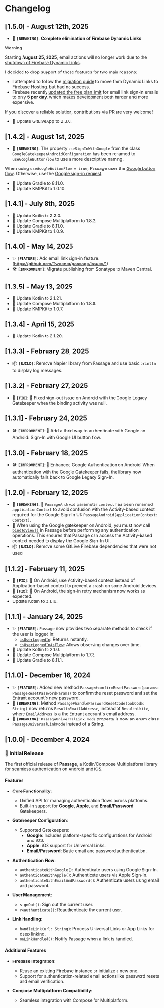 
# Changelog

## [1.5.0] - August 12th, 2025
- 🚨 **`[BREAKING]`**: **Complete elimination of Firebase Dynamic Links**
> [!WARNING]  
> Starting **August 25, 2025**, email actions will no longer work due to the [shutdown of Firebase Dynamic Links](https://firebase.google.com/support/dynamic-links-faq).  
>   
> I decided to drop support of these features for two main reasons:  
> - I attempted to follow the [migration guide](https://firebase.google.com/docs/auth/android/email-link-migration) to move from Dynamic Links to Firebase Hosting, but had no success.  
> - Firebase recently [updated the free plan limit](https://firebase.google.com/docs/auth/limits#email_sending_limits) for email link sign-in emails to only **5 per day**, which makes development both harder and more expensive.  
>   
> If you discover a reliable solution, contributions via PR are very welcome!

- 🔄 Update GitLiveApp to 2.3.0.

## [1.4.2] - August 1st, 2025
- 🚨 **`[BREAKING]`**: The property `useSignInWithGoogle` from the class `GoogleGatekeeperAndroidConfiguration` has been renamed to `useGoogleButtonFlow` to use a more descriptive naming.

When using `useGoogleButtonFlow = true`, Passage uses the [Google button flow](https://developer.android.com/identity/sign-in/credential-manager-siwg#trigger-siwg). Otherwise, use the [Google sign-in request](https://developer.android.com/identity/sign-in/credential-manager-siwg#instantiate-google).
- 🔄 Update Gradle to 8.11.0.
- 🔄 Update KMPKit to 1.0.10.
 
## [1.4.1] - July 8th, 2025
- 🔄 Update Kotlin to 2.2.0.
- 🔄 Update Compose Multiplatform to 1.8.2.
- 🔄 Update Gradle to 8.11.0.
- 🔄 Update KMPKit to 1.0.9.
 
## [1.4.0] - May 14, 2025
- ✨ **`[FEATURE]`**: Add email link sign-in feature. (https://github.com/Tweener/passage/issues/1)
- 🛠 **`[IMPROVMENT]`**: Migrate publishing from Sonatype to Maven Central.

## [1.3.5] - May 13, 2025
- 🔄 Update Kotlin to 2.1.21.
- 🔄 Update Compose Multiplatform to 1.8.0.
- 🔄 Update KMPKit to 1.0.7.

## [1.3.4] - April 15, 2025
- 🔄 Update Kotlin to 2.1.20.

## [1.3.3] - February 28, 2025
- 📦 **`[BUILD]`**: Remove Napier library from Passage and use basic `println` to display log messages.

## [1.3.2] - February 27, 2025
- 🐛 **`[FIX]`**: 🤖 Fixed sign-out issue on Android with the Google Legacy Gatekeeper when the binding activity was null.

## [1.3.1] - February 24, 2025
- 🛠 **`[IMPROVMENT]`**: 🤖 Add a thrid way to authenticate with Google on Android: Sign-In with Google UI button flow.

## [1.3.0] - February 18, 2025
- 🛠 **`[IMPROVMENT]`**: 🤖 Enhanced Google Authentication on Android: When authentication with the Google Gatekeeper fails, the library now automatically falls back to Google Legacy Sign-In.

## [1.2.0] - February 12, 2025
- 🚨 **`[BREAKING]`**: 🤖 `PassageAndroid` parameter `context` has been renamed `applicationContext` to avoid confusion with the Activity-based context required for the Google Sign-In UI: `PassageAndroid(applicationContext: Context)`.
- 🤖 When using the Google gatekeeper on Android, you must now call [`bindToView()`](https://github.com/Tweener/passage/blob/main/passage/src/commonMain/kotlin/com/tweener/passage/Passage.kt#L107) in Passage before performing any authentication operations. This ensures that Passage can access the Activity-based context needed to display the Google Sign-In UI.
- 📦 **`[BUILD]`**: Remove some GitLive Firebase dependencies that were not used.

## [1.1.2] - February 11, 2025
- 🐛 **`[FIX]`**: 🤖 On Android, use Activity-based context instead of Application-based context to prevent a crash on some Android devices.
- 🐛 **`[FIX]`**: 🤖 On Android, the sign-in retry mechanism now works as expected.
- Update Kotlin to 2.1.10.

## [1.1.1] - January 24, 2025
- ✨ **`[FEATURE]`**: `Passage` now provides two separate methods to check if the user is logged in:
  - [`isUserLoggedIn`](https://github.com/Tweener/passage/blob/main/passage/src/commonMain/kotlin/com/tweener/passage/Passage.kt#L128): Returns instantly.
  - [`isUserLoggedInAsFlow`](https://github.com/Tweener/passage/blob/main/passage/src/commonMain/kotlin/com/tweener/passage/Passage.kt#L136): Allows observing changes over time.
- 🔄 Update Kotlin to 2.1.0.
- 🔄 Update Compose Multiplatform to 1.7.3.
- 🔄 Update Gradle to 8.11.1.

## [1.1.0] - December 16, 2024
- ✨ **`[FEATURE]`**: Added new method `Passage#confirmResetPassword(params: PassageResetPasswordParams)` to confirm the reset password and set the Entrant account's new password.
- 🚨 **`[BREAKING]`**: Method `Passage#handlePasswordResetCode(oobCode: String)` now returns `Result<EmailAddress>`, instead of `Result<Unit>`, where `EmailAddress` is a the Entrant account's email address.
- 🚨 **`[BREAKING]`**: `PassageUniversalLink.mode` property is now an enum class `PassageUniversalLinkMode` instead of a String.

## [1.0.0] - December 4, 2024

### 🚀 Initial Release

The first official release of **Passage**, a Kotlin/Compose Multiplatform library for seamless authentication on Android and iOS.

#### Features
- **Core Functionality**:
  - Unified API for managing authentication flows across platforms.
  - Built-in support for **Google**, **Apple**, and **Email/Password** Gatekeepers.

- **Gatekeeper Configuration**:
  - Supported Gatekeepers:
    - **Google**: Includes platform-specific configurations for Android and iOS.
    - **Apple**: iOS support for Universal Links.
    - **Email/Password**: Basic email and password authentication.

- **Authentication Flow**:
  - `authenticateWithGoogle()`: Authenticate users using Google Sign-In.
  - `authenticateWithApple()`: Authenticate users via Apple Sign-In.
  - `authenticateWithEmailAndPassword()`: Authenticate users using email and password.

- **User Management**:
  - `signOut()`: Sign out the current user.
  - `reauthenticate()`: Reauthenticate the current user.

- **Link Handling**:
  - `handleLink(url: String)`: Process Universal Links or App Links for deep linking.
  - `onLinkHandled()`: Notify Passage when a link is handled.

#### Additional Features
- **Firebase Integration**:
  - Reuse an existing Firebase instance or initialize a new one.
  - Support for authentication-related email actions like password resets and email verification.

- **Compose Multiplatform Compatibility**:
  - Seamless integration with Compose for Multiplatform.
